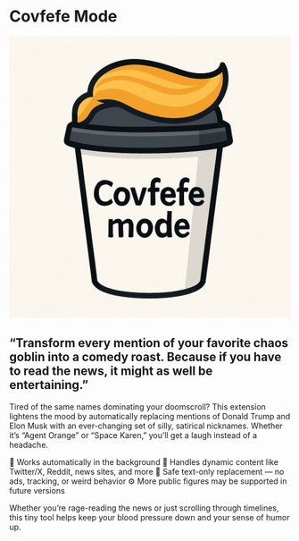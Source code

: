 # Covfefe Mode

![logo](covfefe-mode-icon.png)

## “Transform every mention of your favorite chaos goblin into a comedy roast. Because if you have to read the news, it might as well be entertaining.”

Tired of the same names dominating your doomscroll? This extension lightens the mood by automatically replacing mentions of Donald Trump and Elon Musk with an ever-changing set of silly, satirical nicknames. Whether it’s “Agent Orange” or “Space Karen,” you’ll get a laugh instead of a headache.

🧠 Works automatically in the background
🔁 Handles dynamic content like Twitter/X, Reddit, news sites, and more
🎯 Safe text-only replacement — no ads, tracking, or weird behavior
⚙️ More public figures may be supported in future versions

Whether you’re rage-reading the news or just scrolling through timelines, this tiny tool helps keep your blood pressure down and your sense of humor up.
